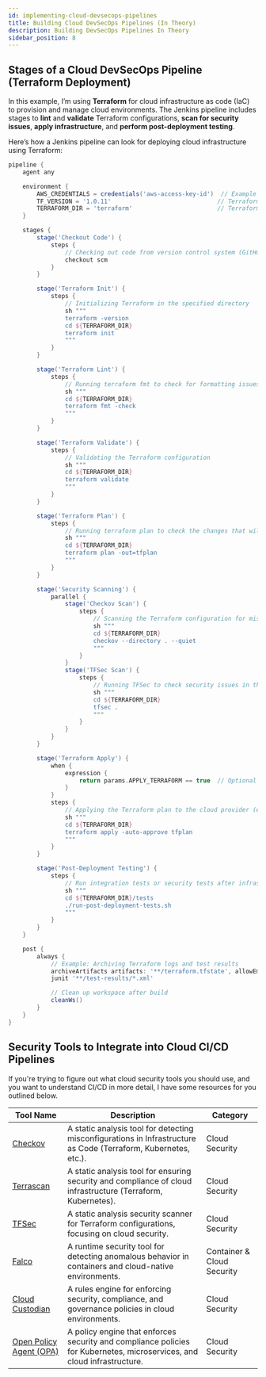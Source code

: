 ```yaml
---
id: implementing-cloud-devsecops-pipelines
title: Building Cloud DevSecOps Pipelines (In Theory)
description: Building DevSecOps Pipelines In Theory
sidebar_position: 8
---
```


## Stages of a Cloud DevSecOps Pipeline (Terraform Deployment)

In this example, I’m using **Terraform** for cloud infrastructure as code (IaC) to provision and manage cloud environments. The Jenkins pipeline includes stages to **lint** and **validate** Terraform configurations, **scan for security issues**, **apply infrastructure**, and **perform post-deployment testing**.

Here’s how a Jenkins pipeline can look for deploying cloud infrastructure using Terraform:

```groovy
pipeline {
    agent any

    environment {
        AWS_CREDENTIALS = credentials('aws-access-key-id')  // Example for AWS IAM credentials
        TF_VERSION = '1.0.11'                              // Terraform version
        TERRAFORM_DIR = 'terraform'                        // Terraform directory
    }

    stages {
        stage('Checkout Code') {
            steps {
                // Checking out code from version control system (GitHub, GitLab, Gitea, etc.)
                checkout scm
            }
        }

        stage('Terraform Init') {
            steps {
                // Initializing Terraform in the specified directory
                sh """
                terraform -version
                cd ${TERRAFORM_DIR}
                terraform init
                """
            }
        }

        stage('Terraform Lint') {
            steps {
                // Running terraform fmt to check for formatting issues
                sh """
                cd ${TERRAFORM_DIR}
                terraform fmt -check
                """
            }
        }

        stage('Terraform Validate') {
            steps {
                // Validating the Terraform configuration
                sh """
                cd ${TERRAFORM_DIR}
                terraform validate
                """
            }
        }

        stage('Terraform Plan') {
            steps {
                // Running terraform plan to check the changes that will be applied
                sh """
                cd ${TERRAFORM_DIR}
                terraform plan -out=tfplan
                """
            }
        }

        stage('Security Scanning') {
            parallel {
                stage('Checkov Scan') {
                    steps {
                        // Scanning the Terraform configuration for misconfigurations
                        sh """
                        cd ${TERRAFORM_DIR}
                        checkov --directory . --quiet
                        """
                    }
                }
                stage('TFSec Scan') {
                    steps {
                        // Running TFSec to check security issues in the Terraform configurations
                        sh """
                        cd ${TERRAFORM_DIR}
                        tfsec .
                        """
                    }
                }
            }
        }

        stage('Terraform Apply') {
            when {
                expression {
                    return params.APPLY_TERRAFORM == true  // Optional parameter to conditionally apply
                }
            }
            steps {
                // Applying the Terraform plan to the cloud provider (e.g., AWS, GCP, Azure)
                sh """
                cd ${TERRAFORM_DIR}
                terraform apply -auto-approve tfplan
                """
            }
        }

        stage('Post-Deployment Testing') {
            steps {
                // Run integration tests or security tests after infrastructure deployment
                sh """
                cd ${TERRAFORM_DIR}/tests
                ./run-post-deployment-tests.sh
                """
            }
        }
    }

    post {
        always {
            // Example: Archiving Terraform logs and test results
            archiveArtifacts artifacts: '**/terraform.tfstate', allowEmptyArchive: true
            junit '**/test-results/*.xml'

            // Clean up workspace after build
            cleanWs()
        }
    }
}
```

## Security Tools to Integrate into Cloud CI/CD Pipelines

If you're trying to figure out what cloud security tools you should use, and you want to understand CI/CD in more detail, I have some resources for you outlined below.

| **Tool Name**                                       | **Description**                                                                                     | **Category**           |
|-----------------------------------------------------|-----------------------------------------------------------------------------------------------------|------------------------|
| [Checkov](https://github.com/bridgecrewio/checkov)  | A static analysis tool for detecting misconfigurations in Infrastructure as Code (Terraform, Kubernetes, etc.). | Cloud Security         |
| [Terrascan](https://github.com/accurics/terrascan)  | A static analysis tool for ensuring security and compliance of cloud infrastructure (Terraform, Kubernetes). | Cloud Security         |
| [TFSec](https://github.com/aquasecurity/tfsec)      | A static analysis security scanner for Terraform configurations, focusing on cloud security.          | Cloud Security         |
| [Falco](https://github.com/falcosecurity/falco)     | A runtime security tool for detecting anomalous behavior in containers and cloud-native environments. | Container & Cloud Security |
| [Cloud Custodian](https://github.com/cloud-custodian/cloud-custodian) | A rules engine for enforcing security, compliance, and governance policies in cloud environments.     | Cloud Security          |
| [Open Policy Agent (OPA)](https://www.openpolicyagent.org/) | A policy engine that enforces security and compliance policies for Kubernetes, microservices, and cloud infrastructure. | Cloud Security          |
